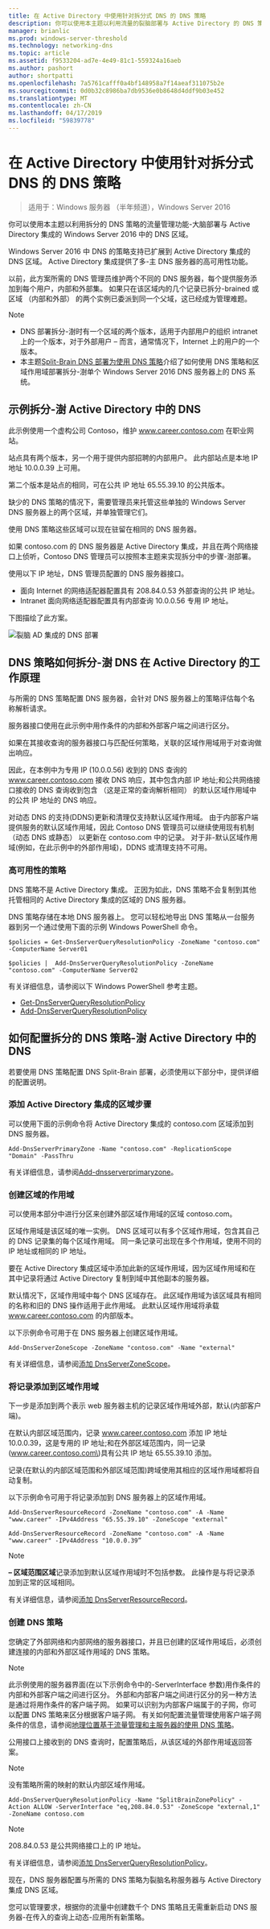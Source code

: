 ```yaml
---
title: 在 Active Directory 中使用针对拆分式 DNS 的 DNS 策略
description: 你可以使用本主题以利用流量的裂脑部署与 Active Directory 的 DNS 策略的管理功能集成的 Windows Server 2016 中的 DNS 区域。
manager: brianlic
ms.prod: windows-server-threshold
ms.technology: networking-dns
ms.topic: article
ms.assetid: f9533204-ad7e-4e49-81c1-559324a16aeb
ms.author: pashort
author: shortpatti
ms.openlocfilehash: 7a5761cafff0a4bf148958a7f14aeaf311075b2e
ms.sourcegitcommit: 0d0b32c8986ba7db9536e0b8648d4ddf9b03e452
ms.translationtype: MT
ms.contentlocale: zh-CN
ms.lasthandoff: 04/17/2019
ms.locfileid: "59839778"
---
```

# <a name="use-dns-policy-for-split-brain-dns-in-active-directory"></a>在 Active Directory 中使用针对拆分式 DNS 的 DNS 策略

>适用于：Windows 服务器 （半年频道），Windows Server 2016

你可以使用本主题以利用拆分的 DNS 策略的流量管理功能\-大脑部署与 Active Directory 集成的 Windows Server 2016 中的 DNS 区域。

Windows Server 2016 中 DNS 的策略支持已扩展到 Active Directory 集成的 DNS 区域。 Active Directory 集成提供了多\-主 DNS 服务器的高可用性功能。 

以前，此方案所需的 DNS 管理员维护两个不同的 DNS 服务器，每个提供服务添加到每个用户，内部和外部集。 如果只在该区域内的几个记录已拆分\-brained 或区域 （内部和外部） 的两个实例已委派到同一个父域，这已经成为管理难题。

>[!NOTE]
> - DNS 部署拆分\-澍时有一个区域的两个版本，适用于内部用户的组织 intranet 上的一个版本，对于外部用户 – 而言，通常情况下，Internet 上的用户的一个版本。
> - 本主题[Split-Brain DNS 部署为使用 DNS 策略](split-brain-DNS-deployment.md)介绍了如何使用 DNS 策略和区域作用域部署拆分\-澍单个 Windows Server 2016 DNS 服务器上的 DNS 系统。



##  <a name="example-split-brain-dns-in-active-directory"></a>示例拆分\-澍 Active Directory 中的 DNS

此示例使用一个虚构公司 Contoso，维护 www.career.contoso.com 在职业网站。

站点具有两个版本，另一个用于提供内部招聘的内部用户。 此内部站点是本地 IP 地址 10.0.0.39 上可用。 

第二个版本是站点的相同，可在公共 IP 地址 65.55.39.10 的公共版本。

缺少的 DNS 策略的情况下，需要管理员来托管这些单独的 Windows Server DNS 服务器上的两个区域，并单独管理它们。 

使用 DNS 策略这些区域可以现在驻留在相同的 DNS 服务器。

如果 contoso.com 的 DNS 服务器是 Active Directory 集成，并且在两个网络接口上侦听，Contoso DNS 管理员可以按照本主题来实现拆分中的步骤\-澍部署。

使用以下 IP 地址，DNS 管理员配置的 DNS 服务器接口。

- 面向 Internet 的网络适配器配置具有 208.84.0.53 外部查询的公共 IP 地址。
- Intranet 面向网络适配器配置具有内部查询 10.0.0.56 专用 IP 地址。

下图描绘了此方案。

![裂脑 AD 集成的 DNS 部署](../../media/DNS-SB-AD/DNS-SB-AD.jpg)

## <a name="how-dns-policy-for-split-brain-dns-in-active-directory-works"></a>DNS 策略如何拆分\-澍 DNS 在 Active Directory 的工作原理

与所需的 DNS 策略配置 DNS 服务器，会针对 DNS 服务器上的策略评估每个名称解析请求。

服务器接口使用在此示例中用作条件的内部和外部客户端之间进行区分。

如果在其接收查询的服务器接口与匹配任何策略，关联的区域作用域用于对查询做出响应。 

因此，在本例中为专用 IP (10.0.0.56) 收到的 DNS 查询的 www.career.contoso.com 接收 DNS 响应，其中包含内部 IP 地址;和公共网络接口接收的 DNS 查询收到包含 （这是正常的查询解析相同） 的默认区域作用域中的公共 IP 地址的 DNS 响应。  

对动态 DNS 的支持\(DDNS\)更新和清理仅支持默认区域作用域。 由于内部客户端提供服务的默认区域作用域，因此 Contoso DNS 管理员可以继续使用现有机制 （动态 DNS 或静态） 以更新在 contoso.com 中的记录。 对于非\-默认区域作用域\(例如，在此示例中的外部作用域\)，DDNS 或清理支持不可用。

### <a name="high-availability-of-policies"></a>高可用性的策略

DNS 策略不是 Active Directory 集成。 正因为如此，DNS 策略不会复制到其他托管相同的 Active Directory 集成的区域的 DNS 服务器。 

DNS 策略存储在本地 DNS 服务器上。 您可以轻松地导出 DNS 策略从一台服务器到另一个通过使用下面的示例 Windows PowerShell 命令。

    $policies = Get-DnsServerQueryResolutionPolicy -ZoneName "contoso.com" -ComputerName Server01
    
    $policies |  Add-DnsServerQueryResolutionPolicy -ZoneName "contoso.com" -ComputerName Server02

有关详细信息，请参阅以下 Windows PowerShell 参考主题。

- [Get-DnsServerQueryResolutionPolicy](https://docs.microsoft.com/powershell/module/dnsserver/get-dnsserverqueryresolutionpolicy?view=win10-ps)
- [Add-DnsServerQueryResolutionPolicy](https://docs.microsoft.com/powershell/module/dnsserver/add-dnsserverqueryresolutionpolicy?view=win10-ps)


## <a name="how-to-configure-dns-policy-for-split-brain-dns-in-active-directory"></a>如何配置拆分的 DNS 策略\-澍 Active Directory 中的 DNS

若要使用 DNS 策略配置 DNS Split-Brain 部署，必须使用以下部分中，提供详细的配置说明。

### <a name="add-the-active-directory-integrated-zone"></a>添加 Active Directory 集成的区域步骤

可以使用下面的示例命令将 Active Directory 集成的 contoso.com 区域添加到 DNS 服务器。

    Add-DnsServerPrimaryZone -Name "contoso.com" -ReplicationScope "Domain" -PassThru

有关详细信息，请参阅[Add-dnsserverprimaryzone](https://docs.microsoft.com/powershell/module/dnsserver/add-dnsserverprimaryzone?view=win10-ps)。

### <a name="create-the-scopes-of-the-zone"></a>创建区域的作用域

可以使用本部分中进行分区来创建外部区域作用域的区域 contoso.com。

区域作用域是该区域的唯一实例。 DNS 区域可以有多个区域作用域，包含其自己的 DNS 记录集的每个区域作用域。 同一条记录可出现在多个作用域，使用不同的 IP 地址或相同的 IP 地址。 

要在 Active Directory 集成区域中添加此新的区域作用域，因为区域作用域和在其中记录将通过 Active Directory 复制到域中其他副本的服务器。

默认情况下，区域作用域中每个 DNS 区域存在。 此区域作用域为该区域具有相同的名称和旧的 DNS 操作适用于此作用域。 此默认区域作用域将承载 www.career.contoso.com 的内部版本。

以下示例命令可用于在 DNS 服务器上创建区域作用域。

    Add-DnsServerZoneScope -ZoneName "contoso.com" -Name "external"

有关详细信息，请参阅[添加 DnsServerZoneScope](https://docs.microsoft.com/powershell/module/dnsserver/add-dnsserverzonescope?view=win10-ps)。

### <a name="add-records-to-the-zone-scopes"></a>将记录添加到区域作用域

下一步是添加到两个表示 web 服务器主机的记录区域作用域外部，默认\(内部客户端\)。 

在默认内部区域范围内，记录 www.career.contoso.com 添加 IP 地址 10.0.0.39，这是专用的 IP 地址;和在外部区域范围内，同一记录\(www.career.contoso.com\)具有公共 IP 地址 65.55.39.10 添加。 

记录\(在默认的内部区域范围和外部区域范围\)跨域使用其相应的区域作用域都将自动复制。

以下示例命令可用于将记录添加到 DNS 服务器上的区域作用域。

    Add-DnsServerResourceRecord -ZoneName "contoso.com" -A -Name "www.career" -IPv4Address "65.55.39.10" -ZoneScope "external"
    
    Add-DnsServerResourceRecord -ZoneName "contoso.com" -A -Name "www.career" -IPv4Address "10.0.0.39”

>[!NOTE]
>**– 区域范围区域**记录添加到默认区域作用域时不包括参数。 此操作是与将记录添加到正常的区域相同。

有关详细信息，请参阅[添加 DnsServerResourceRecord](https://docs.microsoft.com/powershell/module/dnsserver/add-dnsserverresourcerecord?view=win10-ps)。

### <a name="create-the-dns-policies"></a>创建 DNS 策略

您确定了外部网络和内部网络的服务器接口，并且已创建的区域作用域后，必须创建连接的内部和外部区域作用域的 DNS 策略。

>[!NOTE]
>此示例使用的服务器界面\(在以下示例命令中的-ServerInterface 参数\)用作条件的内部和外部客户端之间进行区分。 外部和内部客户端之间进行区分的另一种方法是通过将用作条件的客户端子网。 如果可以识别为内部客户端属于的子网，你可以配置 DNS 策略来区分根据客户端子网。 有关如何配置流量管理使用客户端子网条件的信息，请参阅[地理位置基于流量管理和主服务器的使用 DNS 策略](primary-geo-location.md)。

公用接口上接收到的 DNS 查询时，配置策略后，从该区域的外部作用域返回答案。 

>[!NOTE]
>没有策略所需的映射的默认内部区域作用域。 

    Add-DnsServerQueryResolutionPolicy -Name "SplitBrainZonePolicy" -Action ALLOW -ServerInterface "eq,208.84.0.53" -ZoneScope "external,1" -ZoneName contoso.com

>[!NOTE]
>208.84.0.53 是公共网络接口上的 IP 地址。

有关详细信息，请参阅[添加 DnsServerQueryResolutionPolicy](https://docs.microsoft.com/powershell/module/dnsserver/add-dnsserverqueryresolutionpolicy?view=win10-ps)。

现在，DNS 服务器配置与所需的 DNS 策略为裂脑名称服务器与 Active Directory 集成 DNS 区域。

您可以管理要求，根据你的流量中创建数千个 DNS 策略且无需重新启动 DNS 服务器-在传入的查询上动态-应用所有新策略。 
